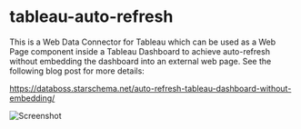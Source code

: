 # tableau-auto-refresh
This is a Web Data Connector for Tableau which can be used as a Web Page component inside a Tableau Dashboard to achieve auto-refresh without embedding the dashboard into an external web page. See the following blog post for more details:

https://databoss.starschema.net/auto-refresh-tableau-dashboard-without-embedding/

![Screenshot](https://databoss.starschema.net/wp-content/uploads/2017/03/tcot.gif)
